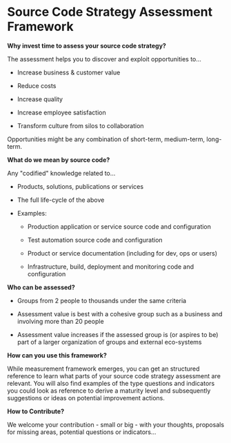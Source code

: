 # Source Code Strategy Assessment Framework

**Why invest time to assess your source code strategy?**

The assessment helps you to discover and exploit opportunities to...

- Increase business & customer value

- Reduce costs

- Increase quality

- Increase employee satisfaction

- Transform culture from silos to collaboration

Opportunities might be any combination of short-term, medium-term, long-term.

**What do we mean by source code?**

Any "codified" knowledge related to...

- Products, solutions, publications or services

- The full life-cycle of the above

- Examples:

  - Production application or service source code and configuration

  - Test automation source code and configuration

  - Product or service documentation (including for dev, ops or users)

  - Infrastructure, build, deployment and monitoring code and configuration

**Who can be assessed?**

- Groups from 2 people to thousands under the same criteria

- Assessment value is best with a cohesive group such as a business and
involving more than 20 people

- Assessment value increases if the assessed group is (or aspires to be)
part of a larger organization of groups and external eco-systems

**How can you use this framework?**

While measurement framework emerges, you can get an structured reference to learn what parts of your source code strategy assessment are relevant. You will also find examples of the type questions and indicators you could look as reference to derive a maturity level and subsequently suggestions or ideas on potential improvement actions.

 **How to Contribute?**

We welcome your contribution - small or big - with your thoughts, proposals for missing areas, potential questions or indicators...